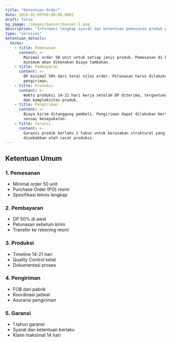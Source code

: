 ```yaml
---
title: "Ketentuan Order"
date: 2024-02-09T00:00:00.000Z
draft: false
bg_image: /images/banner/banner-1.png
description: "Informasi lengkap syarat dan ketentuan pemesanan produk precast. Minimal order, sistem pembayaran, jadwal produksi, dan ketentuan garansi untuk kepuasan pelanggan."
type: "services"
ketentuan_details:
  terms:
    - title: Pemesanan
      content: >-
        Minimal order 50 unit untuk setiap jenis produk. Pemesanan di bawah
        minimum akan dikenakan biaya tambahan.
    - title: Pembayaran
      content: >-
        DP minimal 50% dari total nilai order. Pelunasan harus dilakukan sebelum
        pengiriman.
    - title: Produksi
      content: >-
        Waktu produksi 14-21 hari kerja setelah DP diterima, tergantung volume
        dan kompleksitas produk.
    - title: Pengiriman
      content: >-
        Biaya kirim ditanggung pembeli. Pengiriman dapat dilakukan bertahap
        sesuai kesepakatan.
    - title: Garansi
      content: >-
        Garansi produk berlaku 1 tahun untuk kerusakan struktural yang
        disebabkan oleh cacat produksi.
---
```


## Ketentuan Umum

### 1. Pemesanan

* Minimal order 50 unit
* Purchase Order (PO) resmi
* Spesifikasi teknis lengkap

### 2. Pembayaran

* DP 50% di awal
* Pelunasan sebelum kirim
* Transfer ke rekening resmi

### 3. Produksi

* Timeline 14-21 hari
* Quality Control ketat
* Dokumentasi proses

### 4. Pengiriman

* FOB dari pabrik
* Koordinasi jadwal
* Asuransi pengiriman

### 5. Garansi

* 1 tahun garansi
* Syarat dan ketentuan berlaku
* Klaim maksimal 14 hari
